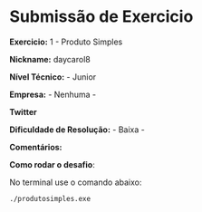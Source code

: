 # Submissão de Exercicio

**Exercicio:** 1 - Produto Simples

**Nickname:** daycarol8

**Nível Técnico:** - Junior

**Empresa:** - Nenhuma -

**Twitter**

**Dificuldade de Resolução:** - Baixa -

**Comentários:** 

**Como rodar o desafio**: 

No terminal use o comando abaixo: 
```bash
./produtosimples.exe
```
